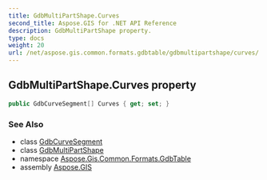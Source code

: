 ```yaml
---
title: GdbMultiPartShape.Curves
second_title: Aspose.GIS for .NET API Reference
description: GdbMultiPartShape property. 
type: docs
weight: 20
url: /net/aspose.gis.common.formats.gdbtable/gdbmultipartshape/curves/
---
```

## GdbMultiPartShape.Curves property

```csharp
public GdbCurveSegment[] Curves { get; set; }
```

### See Also

* class [GdbCurveSegment](../../gdbcurvesegment/)
* class [GdbMultiPartShape](../)
* namespace [Aspose.Gis.Common.Formats.GdbTable](../../gdbmultipartshape/)
* assembly [Aspose.GIS](../../../)



